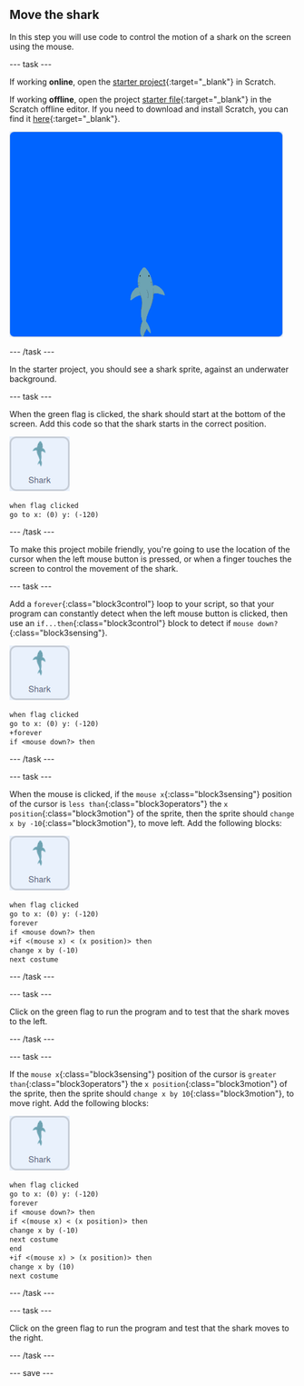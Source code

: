 ## Move the shark

In this step you will use code to control the motion of a shark on the screen using the mouse.

--- task ---

If working **online**, open the [starter project](http://rpf.io/save-the-shark-on){:target="_blank"} in Scratch.
 
If working **offline**, open the project [starter file](http://rpf.io/p/en/save-the-shark-get){:target="_blank"} in the Scratch offline editor. If you need to download and install Scratch, you can find it [here](https://scratch.mit.edu/download){:target="_blank"}.


![starter project](images/starter_project.png)

--- /task ---

In the starter project, you should see a shark sprite, against an underwater background.

--- task ---

When the green flag is clicked, the shark should start at the bottom of the screen. Add this code so that the shark starts in the correct position.

![shark sprite](images/shark-sprite.png)

```blocks3
when flag clicked
go to x: (0) y: (-120)
```

--- /task ---

To make this project mobile friendly, you're going to use the location of the cursor when the left mouse button is pressed, or when a finger touches the screen to control the movement of the shark.

--- task ---

Add a `forever`{:class="block3control"} loop to your script, so that your program can constantly detect when the left mouse button is clicked, then use an `if...then`{:class="block3control"} block to detect if `mouse down?`{:class="block3sensing"}.

![shark sprite](images/shark-sprite.png)

```blocks3
when flag clicked
go to x: (0) y: (-120)
+forever
if <mouse down?> then
```

--- /task ---

--- task ---

When the mouse is clicked, if the `mouse x`{:class="block3sensing"} position of the cursor is `less than`{:class="block3operators"} the `x position`{:class="block3motion"} of the sprite, then the sprite should `change x by -10`{:class="block3motion"}, to move left. Add the following blocks:

![shark sprite](images/shark-sprite.png)

```blocks3
when flag clicked
go to x: (0) y: (-120)
forever
if <mouse down?> then
+if <(mouse x) < (x position)> then
change x by (-10)
next costume
```

--- /task ---

--- task ---

Click on the green flag to run the program and to test that the shark moves to the left.

--- /task ---

--- task ---

If the `mouse x`{:class="block3sensing"} position of the cursor is `greater than`{:class="block3operators"} the `x position`{:class="block3motion"} of the sprite, then the sprite should `change x by 10`{:class="block3motion"}, to move right. Add the following blocks:

![shark sprite](images/shark-sprite.png)

```blocks3
when flag clicked
go to x: (0) y: (-120)
forever
if <mouse down?> then
if <(mouse x) < (x position)> then
change x by (-10)
next costume
end
+if <(mouse x) > (x position)> then
change x by (10)
next costume
```

--- /task ---

--- task ---

Click on the green flag to run the program and test that the shark moves to the right.

--- /task ---

--- save ---
